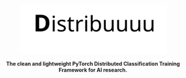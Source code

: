 <div align="center">
<img src="./images/logo.svg" width="400px">

**The clean and lightweight PyTorch Distributed Classification Training Framework for AI research.**

</div>
